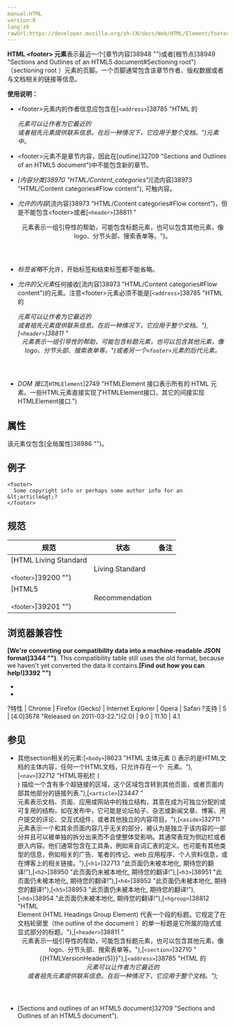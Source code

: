 ```yaml
---
manual:HTML
version:0
lang:zh
rawUrl:https://developer.mozilla.org/zh-CN/docs/Web/HTML/Element/footer
---
```






**HTML &lt;footer&gt; 元素**表示最近一个[章节内容]38948 "")或者[根节点]38949 "Sections and Outlines of an HTML5 document#Sectioning root")（sectioning root ）元素的页脚。一个页脚通常包含该章节作者、版权数据或者与文档相关的链接等信息。



**使用说明：**


* &lt;footer&gt;元素内的作者信息应包含在[`<address>`]38785 "HTML 的<address>元素可以让作者为它最近的<article>或者<body>祖先元素提供联系信息。在后一种情况下，它应用于整个文档。")元素中。
* &lt;footer&gt;元素不是章节内容，因此在[outline]32709 "Sections and Outlines of an HTML5 document")中不能包含新的章节。


* <dfn>[内容分类]38970 "HTML/Content_categories")</dfn>[流内容]38973 "HTML/Content categories#Flow content"), 可触内容。
* <dfn>允许的内容</dfn>[流内容]38973 "HTML/Content categories#Flow content")，但是不能包含&lt;footer&gt;或者[`<header>`]38811 "<header>元素表示一组引导性的帮助，可能包含标题元素，也可以包含其他元素，像logo、分节头部、搜索表单等。")。
* <dfn>标签省略</dfn>不允许，开始标签和结束标签都不能省略。
* <dfn>允许的父元素</dfn>任何接收[流内容]38973 "HTML/Content categories#Flow content")的元素。注意&lt;footer&gt;元素必须不能是[`<address>`]38785 "HTML 的<address>元素可以让作者为它最近的<article>或者<body>祖先元素提供联系信息。在后一种情况下，它应用于整个文档。"),[`<header>`]38811 "<header>元素表示一组引导性的帮助，可能包含标题元素，也可以包含其他元素，像logo、分节头部、搜索表单等。")或者另一个`<footer>`元素的后代元素。
* <dfn>DOM 接口</dfn>[`HTMLElement`]2749 "HTMLElement 接口表示所有的 HTML 元素。一些HTML元素直接实现了HTMLElement接口，其它的间接实现HTMLElement接口.")

## 属性<a name="属性"></a>


该元素仅包含[全局属性]38986 "")。


## 例子<a name="例子"></a>

```
<footer>
  Some copyright info or perhaps some author info for an &lt;article&gt;?
</footer>
```

## 规范<a name="Specifications"></a>

规范 | 状态 | 备注 
 ---  |  ---  |  ---  | 
[HTML Living Standard<br></br><small>&lt;footer&gt;</small>]39200 "") | Living Standard |  
[HTML5<br></br><small>&lt;footer&gt;</small>]39201 "") | Recommendation |  


## 浏览器兼容性<a name="浏览器兼容性"></a>


**[We&#39;re converting our compatibility data into a machine-readable JSON format]3344 "")**. This compatibility table still uses the old format, because we haven&#39;t yet converted the data it contains.**[Find out how you can help!]3392 "")**


* 
* 

?特性 | Chrome | Firefox (Gecko) | Internet Explorer | Opera | Safari 
?支持 | 5 | [4.0]3678 "Released on 2011-03-22.")(2.0) | 9.0 | 11.10 | 4.1 




## 参见<a name="参见"></a>

* 其他section相关的元素:[`<body>`]8623 "HTML 主体元素 (<body>) 表示的是HTML文档的主体内容，任何一个HTML文档，只允许存在一个 <body> 元素。"),[`<nav>`]32712 "HTML导航栏 (<nav>) 描绘一个含有多个超链接的区域，这个区域包含转到其他页面，或者页面内部其他部分的链接列表."),[`<article>`]23447 "<article>元素表示文档、页面、应用或网站中的独立结构，其意在成为可独立分配的或可复用的结构，如在发布中，它可能是论坛帖子、杂志或新闻文章、博客、用户提交的评论、交互式组件，或者其他独立的内容项目。"),[`<aside>`]32711 "<aside> 元素表示一个和其余页面内容几乎无关的部分，被认为是独立于该内容的一部分并且可以被单独的拆分出来而不会使整体受影响。其通常表现为侧边栏或者嵌入内容。他们通常包含在工具条，例如来自词汇表的定义。也可能有其他类型的信息，例如相关的广告、笔者的传记、web 应用程序、个人资料信息，或在博客上的相关链接。"),[`<h1>`]32713 "此页面仍未被本地化, 期待您的翻译!"),[`<h2>`]38950 "此页面仍未被本地化, 期待您的翻译!"),[`<h3>`]38951 "此页面仍未被本地化, 期待您的翻译!"),[`<h4>`]38952 "此页面仍未被本地化, 期待您的翻译!"),[`<h5>`]38953 "此页面仍未被本地化, 期待您的翻译!"),[`<h6>`]38954 "此页面仍未被本地化, 期待您的翻译!"),[`<hgroup>`]38812 "HTML <hgroup> Element (HTML Headings Group Element) 代表一个段的标题。它规定了在文档轮廓里（the outline of the document ）的单一标题是它所属的隐式或显式部分的标题。"),[`<header>`]38811 "<header>元素表示一组引导性的帮助，可能包含标题元素，也可以包含其他元素，像logo、分节头部、搜索表单等。"),[`<section>`]32710 "{{HTMLVersionHeader(5)}}"),[`<address>`]38785 "HTML 的<address>元素可以让作者为它最近的<article>或者<body>祖先元素提供联系信息。在后一种情况下，它应用于整个文档。");
* [Sections and outlines of an HTML5 document]32709 "Sections and Outlines of an HTML5 document").




